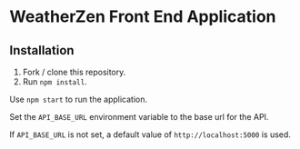 # WeatherZen Front End Application

## Installation

1. Fork / clone this repository.
1. Run `npm install`.

Use `npm start` to run the application.

Set the `API_BASE_URL` environment variable to the base url for the API.

If `API_BASE_URL` is not set, a default value of `http://localhost:5000` is used.
